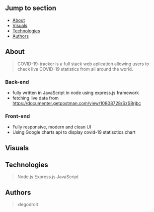 ## Jump to section
* [About](#about)
* [Visuals](#visuals)
* [Technologies](*technologies)
* [Authors](#authors)

## About
> COVID-19-tracker is a full stack web aplication allowing users to check live COVID-19 statistics from all around the world.

### Back-end
* fully written in JavaScript in node using express.js framework
* fetching live data from https://documenter.getpostman.com/view/10808728/SzS8rjbc

### Front-end
* Fully responsive, modern and clean UI
* Using Google charts api to display covid-19 statisctics chart

## Visuals

## Technologies
> Node.js
> Express.js
> JavaScript

## Authors
> xlegodroit
